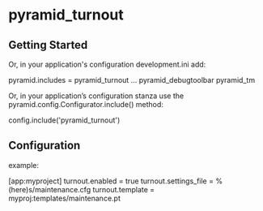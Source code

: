 pyramid_turnout
=================

Getting Started
-----------------

Or, in your application's configuration development.ini add:

   pyramid.includes =
     pyramid_turnout
     ...
     pyramid_debugtoolbar
     pyramid_tm


Or, in your application’s configuration stanza use the pyramid.config.Configurator.include() method:

   config.include('pyramid_turnout')


Configuration
---------------

example:

   [app:myproject]
   turnout.enabled = true
   turnout.settings_file = %(here)s/maintenance.cfg
   turnout.template = myproj:templates/maintenance.pt
